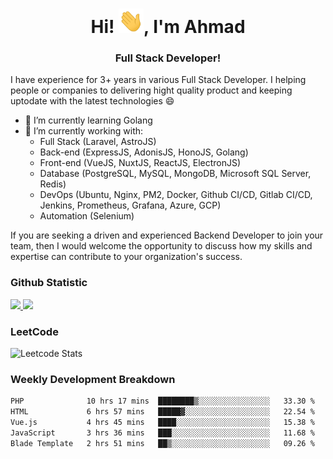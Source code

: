 <h1 align="center">Hi! <img src="https://raw.githubusercontent.com/ABSphreak/ABSphreak/master/gifs/Hi.gif" width="40px" />, I'm Ahmad</h1>


<h3 align="center">Full Stack Developer!</h3>
I have experience for 3+ years in various Full Stack Developer. I helping people or companies to delivering hight quality product and keeping uptodate with the latest technologies 😄


- 🔭 I’m currently learning Golang
- 🌱 I’m currently working with:
   - Full Stack (Laravel, AstroJS)
   - Back-end (ExpressJS, AdonisJS, HonoJS, Golang)
   - Front-end (VueJS, NuxtJS, ReactJS, ElectronJS)
   - Database (PostgreSQL, MySQL, MongoDB, Microsoft SQL Server, Redis)
   - DevOps (Ubuntu, Nginx, PM2, Docker, Github CI/CD, Gitlab CI/CD, Jenkins, Prometheus, Grafana, Azure, GCP)
   - Automation (Selenium)

If you are seeking a driven and experienced Backend Developer to join your team, then I would welcome the opportunity to discuss how my skills and expertise can contribute to your organization's success.

  
### Github Statistic
<p align="left">
<a href="https://github.com/ahmadlaiq97">
  <img height="180em" src="https://github-readme-stats-eight-theta.vercel.app/api?username=ahmadlaiq&show_icons=true&theme=algolia&include_all_commits=true&count_private=true"/>
  <img height="180em" src="https://github-readme-stats-eight-theta.vercel.app/api/top-langs/?username=ahmadlaiq&layout=compact&langs_count=8&theme=algolia"/>
</a>
</p>

### LeetCode

![Leetcode Stats](https://leetcard.jacoblin.cool/ahmadlaiq?ext=contest)

### Weekly Development Breakdown
<!--START_SECTION:waka-->

```txt
PHP              10 hrs 17 mins  ████████▒░░░░░░░░░░░░░░░░   33.30 %
HTML             6 hrs 57 mins   █████▓░░░░░░░░░░░░░░░░░░░   22.54 %
Vue.js           4 hrs 45 mins   ████░░░░░░░░░░░░░░░░░░░░░   15.38 %
JavaScript       3 hrs 36 mins   ███░░░░░░░░░░░░░░░░░░░░░░   11.68 %
Blade Template   2 hrs 51 mins   ██▒░░░░░░░░░░░░░░░░░░░░░░   09.26 %
```

<!--END_SECTION:waka-->
